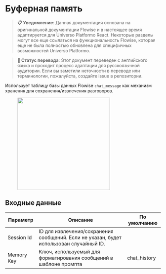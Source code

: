 # Буферная память

> **📋 Уведомление**: Данная документация основана на оригинальной документации Flowise и в настоящее время адаптируется для Universo Platformo React. Некоторые разделы могут все еще ссылаться на функциональность Flowise, которая еще не была полностью обновлена для специфичных возможностей Universo Platformo.

> **🔄 Статус перевода**: Этот документ переведен с английского языка и проходит процесс адаптации для русскоязычной аудитории. Если вы заметили неточности в переводе или терминологии, пожалуйста, создайте issue в репозитории.

Использует таблицу базы данных Flowise `chat_message` как механизм хранения для сохранения/извлечения разговоров.

<figure><img src="../../../.gitbook/assets/image (1) (1) (3).png" alt="" width="299"><figcaption></figcaption></figure>

## Входные данные

| Параметр   | Описание                                                                      | По умолчанию  |
| ---------- | ----------------------------------------------------------------------------- | ------------- |
| Session Id | ID для извлечения/сохранения сообщений. Если не указан, будет использован случайный ID. |               |
| Memory Key | Ключ, используемый для форматирования сообщений в шаблоне промпта             | chat\_history |
